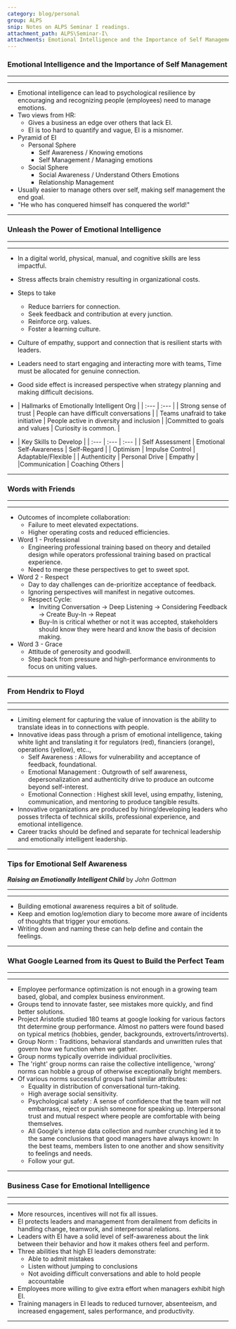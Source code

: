 ```yaml
---
category: blog/personal
group: ALPS
snip: Notes on ALPS Seminar I readings.
attachment_path: ALPS\Seminar-I\
attachments: Emotional Intelligence and the Importance of Self Management.pdf; Unleash the Power of Emotional Intelligence.pdf; Words With Friends.pdf; Hendrix to Floyd.pdf; Tips for Emotional Self Awareness.pdf; What Google Learned From Its Quest to Build the Perfect Team.pdf; ROI for Emotional Intelligence.pdf
---
```


### Emotional Intelligence and the Importance of Self Management 
----
----
- Emotional intelligence can lead to psychological resilience by encouraging and recognizing people (employees) need to manage emotions.
- Two views from HR:
    - Gives a business an edge over others that lack EI.
    - EI is too hard to quantify and vague, EI is a misnomer.
- Pyramid of EI
    - Personal Sphere
        - Self Awareness / Knowing emotions
        - Self Management / Managing emotions
    - Social Sphere
        - Social Awareness / Understand Others Emotions
        - Relationship Management
- Usually easier to manage others over self, making self management the end goal.
- "He who has conquered himself has conquered the world!"
  
----

### Unleash the Power of Emotional Intelligence
----
----
- In a digital world, physical, manual, and cognitive skills are less impactful.
- Stress affects brain chemistry resulting in organizational costs.
- Steps to take
    - Reduce barriers for connection.
    - Seek feedback and contribution at every junction.
    - Reinforce org. values.
    - Foster a learning culture.
- Culture of empathy, support and connection that is resilient starts with leaders.
- Leaders need to start engaging and interacting more with teams, Time must be allocated for genuine connection.
- Good side effect is increased perspective when strategy planning and making difficult decisions.
  
- | Hallmarks of Emotionally Intelligent Org |
    | :--- | :--- |
    | Strong sense of trust | People can have difficult conversations |
    | Teams unafraid to take initiative | People active in diversity and inclusion |
    |Committed to goals and values | Curiosity is common. |


- | Key Skills to Develop |
    | :--- | :--- | :--- |
    | Self Assessment | Emotional Self-Awareness | Self-Regard |
    | Optimism | Impulse Control | Adaptable/Flexible |
    | Authenticity | Personal Drive | Empathy |
    |Communication | Coaching Others |
  
----

### Words with Friends
----
----
- Outcomes of incomplete collaboration:
  - Failure to meet elevated expectations.
  - Higher operating costs and reduced efficiencies.
- Word 1 - Professional
  - Engineering professional training based on theory and detailed design while operators professional training based on practical experience.
  - Need to merge these perspectives to get to sweet spot.
- Word 2 - Respect
  - Day to day challenges can de-prioritize acceptance of feedback.
  - Ignoring perspectives will manifest in negative outcomes. 
  - Respect Cycle:
    - Inviting Conversation -> Deep Listening -> Considering Feedback -> Create Buy-In -> Repeat
    - Buy-In is critical whether or not it was accepted, stakeholders should know they were heard and know the basis of decision making.
- Word 3 - Grace
  - Attitude of generosity and goodwill.
  - Step back from pressure and high-performance environments to focus on uniting values.

----

### From Hendrix to Floyd
----
----
- Limiting element for capturing the value of innovation is the ability to translate ideas in to connections with people. 
- Innovative ideas pass through a prism of emotional intelligence, taking white light and translating it for regulators (red), financiers (orange), operations (yellow), etc..,
  - Self Awareness
    : Allows for vulnerability and acceptance of feedback, foundational.
  - Emotional Management
    : Outgrowth of self awareness, depersonalization and authenticity drive to produce an outcome beyond self-interest.
  - Emotional Connection
    : Highest skill level, using empathy, listening, communication, and mentoring to produce tangible results.
- Innovative organizations are produced by hiring/developing leaders who posses trifecta of technical skills, professional experience, and emotional intelligence.
- Career tracks should be defined and separate for technical leadership and emotionally intelligent leadership.
  
----

### Tips for Emotional Self Awareness 
***Raising an Emotionally Intelligent Child*** by _John Gottman_

----
----
- Building emotional awareness requires a bit of solitude.
- Keep and emotion log/emotion diary to become more aware of incidents of thoughts that trigger your emotions.
- Writing down and naming these can help define and contain the feelings.
  
----

### What Google Learned from its Quest to Build the Perfect Team
---
---
- Employee performance optimization is not enough in a growing team based, global, and complex business environment.
- Groups tend to innovate faster, see mistakes more quickly, and find better solutions.
- Project Aristotle studied 180 teams at google looking for various factors tht determine group performance. Almost no patters were found based on typical metrics (hobbies, gender, backgrounds, extroverts/introverts).
- Group Norm
  : Traditions, behavioral standards and unwritten rules that govern how we function when we gather.
- Group norms typically override individual proclivities.
- The 'right' group norms can raise the collective intelligence, 'wrong' norms can hobble a group of otherwise exceptionally bright members.
- Of various norms successful groups had similar attributes:
  - Equality in distribution of conversational turn-taking.
  - High average social sensitivity.
  - Psychological safety
    : A sense of confidence that the team will not embarrass, reject or punish someone for speaking up. Interpersonal trust and mutual respect where people are comfortable with being themselves.
  - All Google's intense data collection and number crunching led it to the same conclusions that good managers have always known: In the best teams, members listen to one another and show sensitivity to feelings and needs.
  - Follow your gut. 

---

### Business Case for Emotional Intelligence
---
---
- More resources, incentives will not fix all issues.
- EI protects leaders and management from derailment from deficits in handling change, teamwork, and interpersonal relations.
- Leaders with EI have a solid level of self-awareness about the link between their behavior and how it makes others feel and perform. 
- Three abilities that high EI leaders demonstrate:
  - Able to admit mistakes
  - Listen without jumping to conclusions
  - Not avoiding difficult conversations and able to hold people accountable
- Employees more willing to give extra effort when managers exhibit high EI.
- Training managers in EI leads to reduced turnover, absenteeism, and increased engagement, sales performance, and productivity.

---

